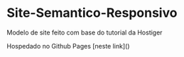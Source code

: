 # Site-Semantico-Responsivo

<p>Modelo de site feito com base do tutorial da Hostiger
  
<p>Hospedado no Github Pages [neste link]()
